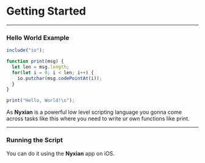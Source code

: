 # Getting Started

***

### Hello World Example

```js
include("io");

function print(msg) {
  let len = msg.length;
  for(let i = 0; i < len; i++) {
    io.putchar(msg.codePointAt(i));
  }
}

print("Hello, World!\n");
```

As **Nyxian** is a powerful low level scripting language you gonna come across tasks like this where you need to write ur own functions like print.

***

### Running the Script

You can do it using the **Nyxian** app on iOS.